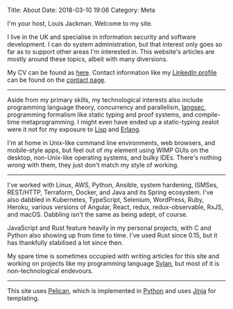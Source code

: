 Title: About
Date: 2018-03-10 19:06
Category: Meta

I'm your host, Louis Jackman. Welcome to my site.

I live in the UK and specialise in information security and software
development. I can do system administration, but that interest only goes so far
as to support other areas I'm interested in. This website's articles are mostly
around these topics, albeit with many diversions.

My CV can be found as [here](/theme/cv/cv.html). Contact information like my
[LinkedIn profile](https://uk.linkedin.com/in/louis-jackman) can be found on the
[contact page](/pages/contact.html).

***

Aside from my primary skills, my technological interests also include
programming language theory, concurrency and parallelism,
[langsec](http://langsec.org/), programming formalism like static typing and
proof systems, and compile-time metaprogramming. I might even have ended up a
static-typing zealot were it not for my exposure to
[Lisp](http://lisp-lang.org/) and [Erlang](https://www.erlang.org/).

I'm at home in Unix-like command line environments, web browsers, and
mobile-style apps, but feel out of my element using WIMP GUIs on the desktop,
non-Unix-like operating systems, and bulky IDEs. There's nothing _wrong_ with
them, they just don't match my style of working.

***

I've worked with Linux, AWS, Python, Ansible, system hardening, ISMSes,
REST/HTTP, Terraform, Docker, and Java and its Spring ecosystem.  I've also
dabbled in Kubernetes, TypeScript, Selenium, WordPress, Ruby, Heroku, various
versions of Angular, React, redux, redux-observable, RxJS, and macOS. Dabbling
isn't the same as being adept, of course.

JavaScript and Rust feature heavily in my personal projects, with C and Python
also showing up from time to time. I've used Rust since 0.15, but it has
thankfully stabilised a lot since then.

My spare time is sometimes occupied with writing articles for this site and
working on projects like my programming language
[Sylan](https://sylan.technology/), but most of it is non-technological
endevours.

***

This site uses [Pelican](https://getpelican.com), which is implemented in
[Python](https://www.python.org) and uses [Jinja](http://jinja.pocoo.org) for
templating.
